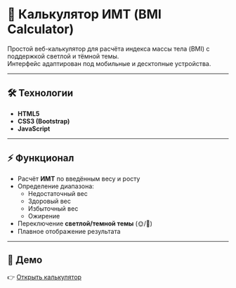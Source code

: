 # 🧮 Калькулятор ИМТ (BMI Calculator)

Простой веб-калькулятор для расчёта индекса массы тела (BMI) с поддержкой светлой и тёмной темы.  
Интерфейс адаптирован под мобильные и десктопные устройства.

---

## 🛠 Технологии
- **HTML5**
- **CSS3 (Bootstrap)**
- **JavaScript**

---

## ⚡ Функционал
- Расчёт **ИМТ** по введённым весу и росту
- Определение диапазона:  
  - Недостаточный вес  
  - Здоровый вес  
  - Избыточный вес  
  - Ожирение
- Переключение **светлой/темной темы** (🌞/🌙)
- Плавное отображение результата

---

## 🚀 Демо
👉 [Открыть калькулятор](https://hellogalina.github.io/bmi-calculator/)
